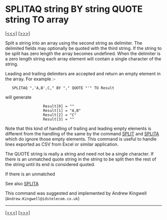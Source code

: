 # SPLITAQ string BY string QUOTE string TO array

[\[\<\<\<\]](ug_25.185.md) [\[\>\>\>\]](ug_25.187.md)

Split a string into an array using the second string as delimiter. The
delimited fields may optionally be quoted with the third string. If the
string to be split has zero length the array becomes undefined. When the
delimiter is a zero length string each array element will contain a
single character of the string.

Leading and trailing delimiters are accepted and return an empty element
in the array. For example :-

``` 
   SPLITAQ ",'A,B',C," BY "," QUOTE "'" TO Result
```

will generate

``` 
                 Result[0] = ""
                 Result[1] = "A,B"
                 Result[2] = "C"
                 Result[3] = ""
```

Note that this kind of handling of trailing and leading empty elements
is different from the handling of the same by the command
[SPLIT](ug_14.1.md) and [SPLITA](ug_25.185.md) which do ignore those
empty elements. This command is useful to handle lines exported as CSV
from Excel or similar application.

The QUOTE string is really a string and need not be a single character.
If there is an unmatched quote string in the string to be split then the
rest of the string until its end is considered quoted.

If there is an unmatched

See also [SPLITA](ug_25.185.md)

This command was suggested and implemented by Andrew Kingwell
(`Andrew.Kingwell@idstelecom.co.uk`)

-----

[\[\<\<\<\]](ug_25.185.md) [\[\>\>\>\]](ug_25.187.md)

